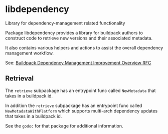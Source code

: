 # libdependency

Library for dependency-management related functionality

Package libdependency provides a library for buildpack authors to construct code to retrieve new versions and their associated metadata.

It also contains various helpers and actions to assist the overall dependency management workflow.

See: [Buildpack Dependency Management Improvement Overview RFC](https://github.com/paketo-buildpacks/rfcs/blob/main/text/dependencies/rfcs/0003-dependency-management-overview.md)

## Retrieval

The `retrieve` subpackage has an entrypoint func called `NewMetadata` that takes in a buildpack id.

In addition the `retrieve` subpackage has an entrypoint func called `NewMetadataWithPlatform` which supports multi-arch dependency updates that takes in a buildpack id.

See the `godoc` for that package for additional information.
